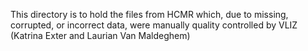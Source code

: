 This directory is to hold the files from HCMR which, due to missing, corrupted, or incorrect data, were manually quality controlled by VLIZ (Katrina Exter and Laurian Van Maldeghem)
